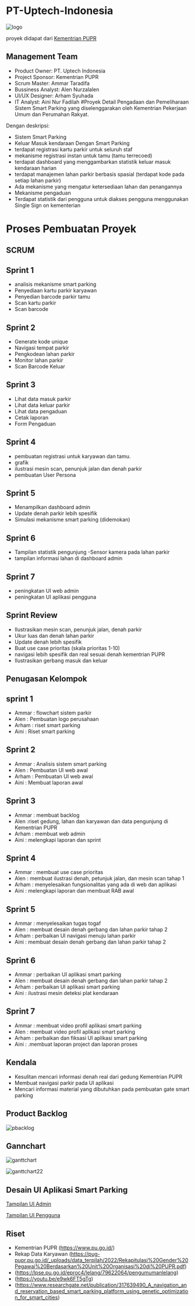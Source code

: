 # PT-Uptech-Indonesia
![logo](https://user-images.githubusercontent.com/86569461/209859300-978cf4d0-ff58-4c04-bde4-d1057f6e5782.jpeg)

proyek didapat dari [Kementrian PUPR](https://lpse.pu.go.id/eproc4/lelang/79622064/pengumumanlelang)
## Management Team
- Product Owner:	PT. Uptech Indonesia
- Project Sponsor:	Kementrian PUPR
- Scrum Master:	Ammar Taradifa
- Bussiness Analyst:	Alen Nurzalalen
- UI/UX Designer:	Arham Syuhada
- IT Analyst:	Aini Nur Fadilah 
#Proyek Detail
Pengadaan dan Pemeliharaan Sistem Smart Parking yang diselenggarakan oleh Kementrian Pekerjaan Umum dan Perumahan Rakyat. 

Dengan deskripsi:
- Sistem Smart Parking
- Keluar Masuk kendaraan Dengan Smart Parking
- terdapat registrasi kartu parkir untuk seluruh staf
- mekanisme registrasi instan untuk tamu (tamu terrecoed)
- terdapat dashboard yang menggambarkan statistik keluar masuk kendaraan harian
- terdapat manajemen lahan parkir berbasis spasial (terdapat kode pada setiap lahan parkir)
- Ada mekanisme yang mengatur ketersediaan lahan dan penangannya
- Mekanisme pengaduan
- Terdapat statistik dari pengguna untuk diakses pengguna menggunakan Single Sign on kementerian

# Proses Pembuatan Proyek
## SCRUM
## Sprint 1
- analisis mekanisme smart parking
- Penyediaan kartu parkir karyawan
- Penyedian barcode parkir tamu
- Scan kartu parkir
- Scan barcode
## Sprint 2
- Generate kode unique
- Navigasi tempat parkir
- Pengkodean lahan parkir
- Monitor lahan parkir
- Scan Barcode Keluar
## Sprint 3
- Lihat data masuk parkir
- Lihat data keluar parkir
- Lihat data pengaduan
- Cetak laporan
- Form Pengaduan
## Sprint 4
- pembuatan registrasi untuk karyawan dan tamu. 
- grafik 
- ilustrasi mesin scan, penunjuk jalan dan denah parkir
- pembuatan User Persona
## Sprint 5
- Menampilkan dashboard admin
- Update denah parkir lebih spesifik
- Simulasi mekanisme smart parking (didemokan)
## Sprint 6
- Tampilan statistik pengunjung
-Sensor kamera pada lahan parkir
- tampilan informasi lahan di dashboard admin
## Sprint 7
- peningkatan UI web admin
- peningkatan UI aplikasi pengguna
 
 ## Sprint Review
 - Ilustrasikan mesin scan, penunjuk jalan, denah parkir
 - Ukur luas dan denah lahan parkir
 - Update denah lebih spesifik
 - Buat use case prioritas (skala prioritas 1-10)
- navigasi lebih spesifik dan real sesuai denah kementrian PUPR
- Ilustrasikan gerbang masuk dan keluar
## Penugasan Kelompok
## sprint 1 
- Ammar : flowchart sistem parkir
- Alen : Pembuatan logo perusahaan
- Arham : riset smart parking
- Aini : Riset smart parking
## Sprint 2
- Ammar : Analisis sistem smart parking
- Alen : Pembuatan UI web awal
- Arham : Pembuatan UI web awal
- Aini : Membuat laporan awal
## Sprint 3
- Ammar : membuat backlog
- Alen :riset gedung, lahan dan karyawan dan data pengunjung di Kementrian PUPR
- Arham : membuat web admin
- Aini : melengkapi laporan dan sprint
## Sprint 4
- Ammar : membuat use case prioritas
- Alen : membuat ilustrasi denah, petunjuk jalan, dan mesin scan tahap 1
- Arham : menyelesaikan fungsionalitas yang ada di web dan aplikasi 
- Aini : melengkapi laporan dan membuat RAB awal
## Sprint 5
- Ammar : menyelesaikan tugas togaf
- Alen : membuat desain denah gerbang dan lahan parkir tahap 2
- Arham : perbaikan UI navigasi menuju lahan parkir
- Aini : membuat desain denah gerbang dan lahan parkir tahap 2
## Sprint 6
- Ammar : perbaikan UI aplikasi smart parking
- Alen : membuat desain denah gerbang dan lahan parkir tahap 2
- Arham : perbaikan UI aplikasi smart parking
- Aini : ilustrasi mesin deteksi plat kendaraan
## Sprint 7
- Ammar : membuat video profil aplikasi smart parking
- Alen : membuat video profil aplikasi smart parking
- Arham : perbaikan dan fiksasi UI aplikasi smart parking
- Aini : .membuat laporan project dan laporan proses 
## Kendala
- Kesulitan mencari informasi denah real dari gedung Kementrian PUPR
- Membuat navigasi parkir pada UI aplikasi
- Mencari informasi material yang dibutuhkan pada pembuatan gate smart parking


## Product Backlog

![pbacklog](https://user-images.githubusercontent.com/86569461/209857043-0bdc92b3-549b-4c2a-8e32-6c5e38e0691c.PNG)

## Gannchart

![ganttchart](https://user-images.githubusercontent.com/86569461/209857917-61c3a100-2106-4895-8bc9-ea90e41f20b4.PNG)

![ganttchart22](https://user-images.githubusercontent.com/86569461/209857931-55bfed08-ae03-4c24-b8b9-d6c487154c1b.PNG)

## Desain UI Aplikasi Smart Parking

[Tampilan UI Admin](https://design.penpot.app/#/view/35dd4c70-bf14-80a7-8001-c089a4815a47?page-id=9c5ceddf-c68c-8036-8001-bf8405643fa5&section=interactions&index=0&share-id=35d247e6-89b4-8007-8001-d198be492452)

[Tampilan UI Pengguna](https://design.penpot.app/#/view/35dd4c70-bf14-80a7-8001-c08980e1828c?page-id=036dc80b-fe30-8148-8001-b7fae9635754&section=interactions&index=0&share-id=0fb9115d-a827-815a-8001-d1993f6cf9d7&zoom=fit)

## Riset
- Kementrian PUPR (https://www.pu.go.id/)
- Rekap Data Karyawan (https://pug-pupr.pu.go.id/_uploads/data_terpilah/2022/Rekapitulasi%20Gender%20Pegawai%20Berdasarkan%20Unit%20Organisasi%20di%20PUPR.pdf)
- (https://lpse.pu.go.id/eproc4/lelang/79622064/pengumumanlelang)
- (https://youtu.be/e9wk6FT5gTg)
- (https://www.researchgate.net/publication/317639490_A_navigation_and_reservation_based_smart_parking_platform_using_genetic_optimization_for_smart_cities)



